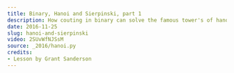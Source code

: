 ```yaml
---
title: Binary, Hanoi and Sierpinski, part 1
description: How couting in binary can solve the famous tower's of hanoi problem.
date: 2016-11-25
slug: hanoi-and-sierpinski
video: 2SUvWfNJSsM
source: _2016/hanoi.py
credits:
- Lesson by Grant Sanderson
---
```


